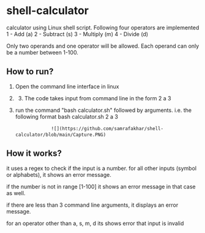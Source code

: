 # shell-calculator
calculator using Linux shell script. Following four operators are implemented
1 - Add (a)
2 - Subtract (s)
3 - Multiply (m)
4 - Divide (d)

Only two operands and one operator will be allowed. Each operand can only be a number between 1-100.

## How to run?
1. Open the command line interface in linux
2. 3. The code takes input from command line in the form 
                          2 a 3
3. run the command "bash calculator.sh" followed by arguments. i.e. the following format 
                    bash calculator.sh 2 a 3
                    
                    ![](https://github.com/samrafakhar/shell-calculator/blob/main/Capture.PNG)

## How it works?
it uses a regex to check if the input is a number. for all other inputs (symbol or alphabets), it shows an error message.

if the number is not in range [1-100] it shows an error message in that case as well.

if there are less than 3 command line arguments, it displays an error message.

for an operator other than a, s, m, d its shows error that input is invalid
